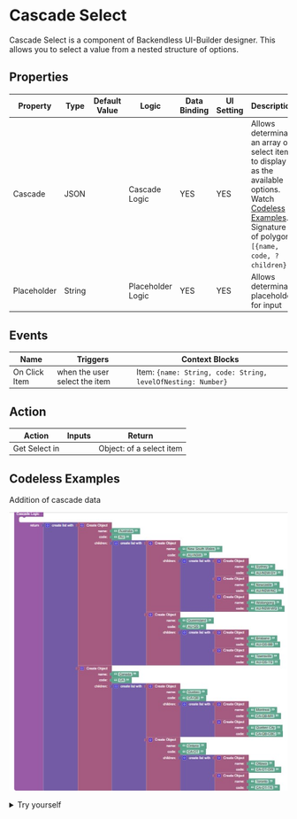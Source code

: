 # Cascade Select

Cascade Select is a component of Backendless UI-Builder designer. This allows you to select a value from a nested structure of options.

## Properties

| Property          | Type    | Default Value       | Logic                       | Data Binding | UI Setting | Description                                                                                                                                                              |
|-------------------|---------|---------------------|-----------------------------|--------------|------------|--------------------------------------------------------------------------------------------------------------------------------------------------------------------------|
| Cascade           | JSON    |                     | Cascade Logic               | YES          | YES        | Allows determinate an array of select items to display as the available options. Watch [Codeless Examples](#Examples). Signature of polygon: `[{name, code, ?children}]` |
| Placeholder       | String  |                     | Placeholder  Logic          | YES          | YES        | Allows determinate placeholder for input                                                                                                                                 |

## Events

| Name          | Triggers                      | Context Blocks                                               |
|---------------|-------------------------------|--------------------------------------------------------------|
| On Click Item | when the user select the item | Item: `{name: String, code: String, levelOfNesting: Number}` |

## Action

| Action        | Inputs | Return                   |
|---------------|--------|--------------------------|
| Get Select in |        | Object: of a select item |

## <a name="Examples"></a> Codeless Examples

Addition of cascade data

![](example-images/cascade_example.jpg)

<details>
<summary>Try yourself</summary>

```
<block xmlns="http://www.w3.org/1999/xhtml" type="lists_create_with" id="I6`{YbX`1w)ZrZA[n(3l" x="-94.53923425078003" y="88.92089374100392"><mutation items="2"></mutation><value name="ADD0"><block type="create_object" id="hd^`S({p+5%(tCzQMIkl"><mutation><properties><item id="property" prop-name="name"></item><item id="property" prop-name="code"></item><item id="property" prop-name="children"></item></properties></mutation><value name="create_object_mutator_container_properties_stack_property0"><block type="text" id="Rmz=y,*(iJ0^*7tqt^wN"><field name="TEXT">Australia</field></block></value><value name="create_object_mutator_container_properties_stack_property1"><block type="text" id="73(!S~9Bj8[(1dd.hOG%"><field name="TEXT">AU</field></block></value><value name="create_object_mutator_container_properties_stack_property2"><block type="lists_create_with" id="+^[pE!*BrEq@/~$ZXJDM"><mutation items="2"></mutation><value name="ADD0"><block type="create_object" id="ely].XX{?.SFw}g*Ux$F"><mutation><properties><item id="property" prop-name="name"></item><item id="property" prop-name="code"></item><item id="property" prop-name="children"></item></properties></mutation><value name="create_object_mutator_container_properties_stack_property0"><block type="text" id="0,Ub7#U7iP^Uc;F1W,l%"><field name="TEXT">New South Wales</field></block></value><value name="create_object_mutator_container_properties_stack_property1"><block type="text" id="w#9]c/AL5qytPDCGEGh^"><field name="TEXT">AU-NSW</field></block></value><value name="create_object_mutator_container_properties_stack_property2"><block type="lists_create_with" id="NcaOOw}XzebfYg[$#]*V"><mutation items="3"></mutation><value name="ADD0"><block type="create_object" id="=@e``]rkt/IwmHZaxEGU"><mutation><properties><item id="property" prop-name="name"></item><item id="property" prop-name="code"></item></properties></mutation><value name="create_object_mutator_container_properties_stack_property0"><block type="text" id="e(%`Bzh$xiJ9{xFo2YL/"><field name="TEXT">Sydney</field></block></value><value name="create_object_mutator_container_properties_stack_property1"><block type="text" id="[.3Q:STX@sn9Lw}pm7Qc"><field name="TEXT">AU-NSW-SY</field></block></value></block></value><value name="ADD1"><block type="create_object" id="dTF-V$w2/}%bGhSyA%]Q"><mutation><properties><item id="property" prop-name="name"></item><item id="property" prop-name="code"></item></properties></mutation><value name="create_object_mutator_container_properties_stack_property0"><block type="text" id="0WOJ4K22**Az9=mscXx7"><field name="TEXT">Newcastle</field></block></value><value name="create_object_mutator_container_properties_stack_property1"><block type="text" id="^D)=+TRJD8Hbb(X%qAy."><field name="TEXT">AU-NSW-NC</field></block></value></block></value><value name="ADD2"><block type="create_object" id="ZAL1i-YAD!U*bPcteuR!"><mutation><properties><item id="property" prop-name="name"></item><item id="property" prop-name="code"></item></properties></mutation><value name="create_object_mutator_container_properties_stack_property0"><block type="text" id="101HuiZBCvUT)Q=k;c7O"><field name="TEXT">Wollongong</field></block></value><value name="create_object_mutator_container_properties_stack_property1"><block type="text" id="II{6/P]UldmqR84w=#yo"><field name="TEXT">AU-NSW-WG</field></block></value></block></value></block></value></block></value><value name="ADD1"><block type="create_object" id="23VyPHa2^%a{BnrD;:oc"><mutation><properties><item id="property" prop-name="name"></item><item id="property" prop-name="code"></item><item id="property" prop-name="children"></item></properties></mutation><value name="create_object_mutator_container_properties_stack_property0"><block type="text" id="qdN:ohQ^xc{~Rsn:GAq+"><field name="TEXT">Queensland</field></block></value><value name="create_object_mutator_container_properties_stack_property1"><block type="text" id="UFX@h3$}X52c}@S^*p/^"><field name="TEXT">AU-QS</field></block></value><value name="create_object_mutator_container_properties_stack_property2"><block type="lists_create_with" id="@=LxHd02i?4?t+rW|64h"><mutation items="2"></mutation><value name="ADD0"><block type="create_object" id="%wf4cFQJ/qGl{7/Il2A$"><mutation><properties><item id="property" prop-name="name"></item><item id="property" prop-name="code"></item></properties></mutation><value name="create_object_mutator_container_properties_stack_property0"><block type="text" id=".Tn=|{GrFAU]w[=21lH."><field name="TEXT">Brisbane</field></block></value><value name="create_object_mutator_container_properties_stack_property1"><block type="text" id="e`w,YXw1(ceOTdI2j9+L"><field name="TEXT">AU-QS-BB</field></block></value></block></value><value name="ADD1"><block type="create_object" id="%rbhI}Sb!@Vue942V_W}"><mutation><properties><item id="property" prop-name="name"></item><item id="property" prop-name="code"></item></properties></mutation><value name="create_object_mutator_container_properties_stack_property0"><block type="text" id="x4~`U{VoDZ3gMG`i3-Fg"><field name="TEXT">Townsville</field></block></value><value name="create_object_mutator_container_properties_stack_property1"><block type="text" id="v{y{ntd-%*4fjlFH4)=!"><field name="TEXT">AU-QS-TS</field></block></value></block></value></block></value></block></value></block></value></block></value><value name="ADD1"><block type="create_object" id="st!J)Cx*,C_Xx4E)5,,|"><mutation><properties><item id="property" prop-name="name"></item><item id="property" prop-name="code"></item><item id="property" prop-name="children"></item></properties></mutation><value name="create_object_mutator_container_properties_stack_property0"><block type="text" id="(*uAjQ7(V_NLb#`mc)!s"><field name="TEXT">Canada</field></block></value><value name="create_object_mutator_container_properties_stack_property1"><block type="text" id="JZrB.YadV5v/APu_6/xL"><field name="TEXT">CA</field></block></value><value name="create_object_mutator_container_properties_stack_property2"><block type="lists_create_with" id="It-{1g[_kl})XaTbVnlK"><mutation items="2"></mutation><value name="ADD0"><block type="create_object" id="Qam8@.86+b]ipJ3dnDD+"><mutation><properties><item id="property" prop-name="name"></item><item id="property" prop-name="code"></item><item id="property" prop-name="children"></item></properties></mutation><value name="create_object_mutator_container_properties_stack_property0"><block type="text" id="G7j*jnSN(Annx89J{Ko:"><field name="TEXT">Quebec</field></block></value><value name="create_object_mutator_container_properties_stack_property1"><block type="text" id="w[O4hm|+LN4`3kHsfo^v"><field name="TEXT">CA-QB</field></block></value><value name="create_object_mutator_container_properties_stack_property2"><block type="lists_create_with" id="h8Aa4cJAZ+Z2bTu;v=@j"><mutation items="2"></mutation><value name="ADD0"><block type="create_object" id="eKI@M]|TJAL_3O@|tV7}"><mutation><properties><item id="property" prop-name="name"></item><item id="property" prop-name="code"></item></properties></mutation><value name="create_object_mutator_container_properties_stack_property0"><block type="text" id="}l+-hZaLgz)z,SSO~yE`"><field name="TEXT">Montreal</field></block></value><value name="create_object_mutator_container_properties_stack_property1"><block type="text" id="lpCB5?#F[vP_b{!`yDGK"><field name="TEXT">CA-QB-MR</field></block></value></block></value><value name="ADD1"><block type="create_object" id="^LaaQXj.d}=ii[.0=`~;"><mutation><properties><item id="property" prop-name="name"></item><item id="property" prop-name="code"></item></properties></mutation><value name="create_object_mutator_container_properties_stack_property0"><block type="text" id="m0L`+S|g$=qv~fKFe(WF"><field name="TEXT">Quebec City</field></block></value><value name="create_object_mutator_container_properties_stack_property1"><block type="text" id="A;RO8hooP(x*Feh}~ohR"><field name="TEXT">CA-QB-CBC</field></block></value></block></value></block></value></block></value><value name="ADD1"><block type="create_object" id="zlA_eq+Dyde5(~QORUv0"><mutation><properties><item id="property" prop-name="name"></item><item id="property" prop-name="code"></item><item id="property" prop-name="children"></item></properties></mutation><value name="create_object_mutator_container_properties_stack_property0"><block type="text" id="Yt7Xd-sMIFsp]0DrG*~D"><field name="TEXT">Ontario</field></block></value><value name="create_object_mutator_container_properties_stack_property1"><block type="text" id="~8l2Q5MC/Ko3KR:EJeEs"><field name="TEXT">CA-OT</field></block></value><value name="create_object_mutator_container_properties_stack_property2"><block type="lists_create_with" id="_GWtd^*`0F1VY`aNycML"><mutation items="2"></mutation><value name="ADD0"><block type="create_object" id="RO2Sy[E4,FQU#z$IuFvx"><mutation><properties><item id="property" prop-name="name"></item><item id="property" prop-name="code"></item></properties></mutation><value name="create_object_mutator_container_properties_stack_property0"><block type="text" id="@P`$ZS$j6tVBtX_7*sqz"><field name="TEXT">Ottawa</field></block></value><value name="create_object_mutator_container_properties_stack_property1"><block type="text" id="%AxPNTGKb#_)r{welh5,"><field name="TEXT">CA-OT-OW</field></block></value></block></value><value name="ADD1"><block type="create_object" id="d|X]SW;eH:GO]Hi9ff(H"><mutation><properties><item id="property" prop-name="name"></item><item id="property" prop-name="code"></item></properties></mutation><value name="create_object_mutator_container_properties_stack_property0"><block type="text" id="yxz9yUj@6RM^$caT*;Y?"><field name="TEXT">Toronto</field></block></value><value name="create_object_mutator_container_properties_stack_property1"><block type="text" id="[Xw5938k[M2kk;lD_#Q5"><field name="TEXT">CA-OT-TR</field></block></value></block></value></block></value></block></value></block></value></block></value></block>
```
</details>

